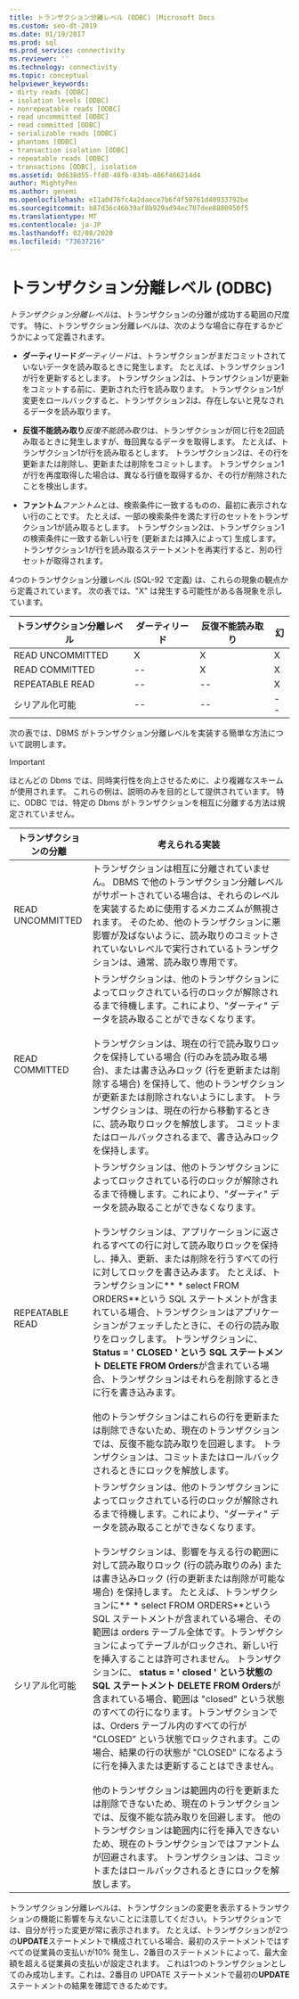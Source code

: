 ```yaml
---
title: トランザクション分離レベル (ODBC) |Microsoft Docs
ms.custom: seo-dt-2019
ms.date: 01/19/2017
ms.prod: sql
ms.prod_service: connectivity
ms.reviewer: ''
ms.technology: connectivity
ms.topic: conceptual
helpviewer_keywords:
- dirty reads [ODBC]
- isolation levels [ODBC]
- nonrepeatable reads [ODBC]
- read uncommitted [ODBC]
- read committed [ODBC]
- serializable reads [ODBC]
- phantoms [ODBC]
- transaction isolation [ODBC]
- repeatable reads [ODBC]
- transactions [ODBC], isolation
ms.assetid: 0d638d55-ffd0-48fb-834b-406f466214d4
author: MightyPen
ms.author: genemi
ms.openlocfilehash: e11a0d76fc4a2daece7b6f4f50761d40933792be
ms.sourcegitcommit: b87d36c46b39af8b929ad94ec707dee8800950f5
ms.translationtype: MT
ms.contentlocale: ja-JP
ms.lasthandoff: 02/08/2020
ms.locfileid: "73637216"
---
```

# <a name="transaction-isolation-levels-odbc"></a>トランザクション分離レベル (ODBC)
*トランザクション分離レベル*は、トランザクションの分離が成功する範囲の尺度です。 特に、トランザクション分離レベルは、次のような場合に存在するかどうかによって定義されます。  
  
-   **ダーティリード***ダーティリード*は、トランザクションがまだコミットされていないデータを読み取るときに発生します。 たとえば、トランザクション1が行を更新するとします。 トランザクション2は、トランザクション1が更新をコミットする前に、更新された行を読み取ります。 トランザクション1が変更をロールバックすると、トランザクション2は、存在しないと見なされるデータを読み取ります。  
  
-   **反復不能読み取り***反復不能読み取り*は、トランザクションが同じ行を2回読み取るときに発生しますが、毎回異なるデータを取得します。 たとえば、トランザクション1が行を読み取るとします。 トランザクション2は、その行を更新または削除し、更新または削除をコミットします。 トランザクション1が行を再度取得した場合は、異なる行値を取得するか、その行が削除されたことを検出します。  
  
-   **ファントム***ファントム*とは、検索条件に一致するものの、最初に表示されない行のことです。 たとえば、一部の検索条件を満たす行のセットをトランザクション1が読み取るとします。 トランザクション2は、トランザクション1の検索条件に一致する新しい行を (更新または挿入によって) 生成します。 トランザクション1が行を読み取るステートメントを再実行すると、別の行セットが取得されます。  
  
 4つのトランザクション分離レベル (SQL-92 で定義) は、これらの現象の観点から定義されています。 次の表では、"X" は発生する可能性がある各現象を示しています。  
  
|トランザクション分離レベル|ダーティリード|反復不能読み取り|幻|  
|---------------------------------|-----------------|-------------------------|--------------|  
|READ UNCOMMITTED|X|X|X|  
|READ COMMITTED|--|X|X|  
|REPEATABLE READ|--|--|X|  
|シリアル化可能|--|--|--|  
  
 次の表では、DBMS がトランザクション分離レベルを実装する簡単な方法について説明します。  
  
> [!IMPORTANT]  
>  ほとんどの Dbms では、同時実行性を向上させるために、より複雑なスキームが使用されます。 これらの例は、説明のみを目的として提供されています。 特に、ODBC では、特定の Dbms がトランザクションを相互に分離する方法は規定されていません。  
  
|トランザクションの分離|考えられる実装|  
|---------------------------|-----------------------------|  
|READ UNCOMMITTED|トランザクションは相互に分離されていません。 DBMS で他のトランザクション分離レベルがサポートされている場合は、それらのレベルを実装するために使用するメカニズムが無視されます。 そのため、他のトランザクションに悪影響が及ばないように、読み取りのコミットされていないレベルで実行されているトランザクションは、通常、読み取り専用です。|  
|READ COMMITTED|トランザクションは、他のトランザクションによってロックされている行のロックが解除されるまで待機します。これにより、"ダーティ" データを読み取ることができなくなります。<br /><br /> トランザクションは、現在の行で読み取りロックを保持している場合 (行のみを読み取る場合)、または書き込みロック (行を更新または削除する場合) を保持して、他のトランザクションが更新または削除されないようにします。 トランザクションは、現在の行から移動するときに、読み取りロックを解放します。 コミットまたはロールバックされるまで、書き込みロックを保持します。|  
|REPEATABLE READ|トランザクションは、他のトランザクションによってロックされている行のロックが解除されるまで待機します。これにより、"ダーティ" データを読み取ることができなくなります。<br /><br /> トランザクションは、アプリケーションに返されるすべての行に対して読み取りロックを保持し、挿入、更新、または削除を行うすべての行に対してロックを書き込みます。 たとえば、トランザクションに** \* select FROM ORDERS**という SQL ステートメントが含まれている場合、トランザクションはアプリケーションがフェッチしたときに、その行の読み取りをロックします。 トランザクションに、 **Status = ' CLOSED ' という SQL ステートメント DELETE FROM Orders**が含まれている場合、トランザクションはそれらを削除するときに行を書き込みます。<br /><br /> 他のトランザクションはこれらの行を更新または削除できないため、現在のトランザクションでは、反復不能な読み取りを回避します。 トランザクションは、コミットまたはロールバックされるときにロックを解放します。|  
|シリアル化可能|トランザクションは、他のトランザクションによってロックされている行のロックが解除されるまで待機します。これにより、"ダーティ" データを読み取ることができなくなります。<br /><br /> トランザクションは、影響を与える行の範囲に対して読み取りロック (行の読み取りのみ) または書き込みロック (行の更新または削除が可能な場合) を保持します。 たとえば、トランザクションに** \* select FROM ORDERS**という SQL ステートメントが含まれている場合、その範囲は orders テーブル全体です。トランザクションによってテーブルがロックされ、新しい行を挿入することは許可されません。 トランザクションに、 **status = ' closed ' という状態の SQL ステートメント DELETE FROM Orders**が含まれている場合、範囲は "closed" という状態のすべての行になります。トランザクションでは、Orders テーブル内のすべての行が "CLOSED" という状態でロックされます。この場合、結果の行の状態が "CLOSED" になるように行を挿入または更新することはできません。<br /><br /> 他のトランザクションは範囲内の行を更新または削除できないため、現在のトランザクションでは、反復不能な読み取りを回避します。 他のトランザクションは範囲内に行を挿入できないため、現在のトランザクションではファントムが回避されます。 トランザクションは、コミットまたはロールバックされるときにロックを解放します。|  
  
 トランザクション分離レベルは、トランザクションの変更を表示するトランザクションの機能に影響を与えないことに注意してください。トランザクションでは、自分が行った変更が常に表示されます。 たとえば、トランザクションが2つの**UPDATE**ステートメントで構成されている場合、最初のステートメントではすべての従業員の支払いが10% 発生し、2番目のステートメントによって、最大金額を超える従業員の支払いが設定されます。 これは1つのトランザクションとしてのみ成功します。これは、2番目の UPDATE ステートメントで最初の**UPDATE**ステートメントの結果を確認できるためです。
